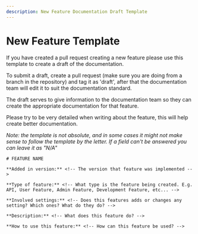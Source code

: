 ```yaml
---
description: New Feature Documentation Draft Template
---
```


# New Feature Template

If you have created a pull request creating a new feature please use this template to create a draft of the documentation.

To submit a draft, create a pull request (make sure you are doing from a branch in the repository) and tag it as 'draft', after that the documentation team will edit it to suit the documentation standard.

The draft serves to give information to the documentation team so they can create the appropriate documentation for that feature.

Please try to be very detailed when writing about the feature, this will help create better documentation.

_Note: the template is not absolute, and in some cases it might not make sense to follow the template by the letter. If a field can't be answered you can leave it as "N/A"_

```
# FEATURE NAME

**Added in version:** <!-- The version that feature was implemented -->

**Type of feature:** <!-- What type is the feature being created. E.g. API, User Feature, Admin Feature, Development Feature, etc... -->

**Involved settings:** <!-- Does this features adds or changes any setting? Which ones? What do they do? -->

**Description:** <!-- What does this feature do? -->

**How to use this feature:** <!-- How can this feature be used? -->
```
